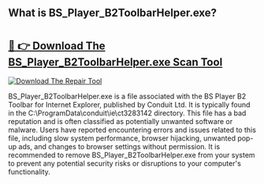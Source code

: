 ## What is BS_Player_B2ToolbarHelper.exe? 

# <h2><a href="https://exedetect.com/download.php?BS_Player_B2ToolbarHelper.exe">🔗 👉 Download The BS_Player_B2ToolbarHelper.exe Scan Tool</a></h2>

[![Download The Repair Tool](https://exedetect.com/download-button.jpg)](https://exedetect.com/download.php?BS_Player_B2ToolbarHelper.exe)

BS_Player_B2ToolbarHelper.exe is a file associated with the BS Player B2 Toolbar for Internet Explorer, published by Conduit Ltd. It is typically found in the C:\ProgramData\conduit\ie\ct3283142 directory. This file has a bad reputation and is often classified as potentially unwanted software or malware. Users have reported encountering errors and issues related to this file, including slow system performance, browser hijacking, unwanted pop-up ads, and changes to browser settings without permission. It is recommended to remove BS_Player_B2ToolbarHelper.exe from your system to prevent any potential security risks or disruptions to your computer's functionality.